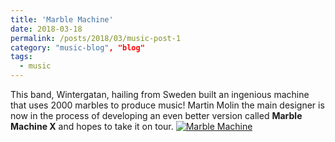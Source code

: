 ```yaml
---
title: 'Marble Machine'
date: 2018-03-18
permalink: /posts/2018/03/music-post-1
category: "music-blog", "blog"
tags:
  - music
---
```


This band, Wintergatan, hailing from Sweden built an ingenious machine that uses 2000 marbles to produce music! Martin Molin the main designer is now in the 
process of developing an even better version called **Marble Machine X** and hopes to take it on tour.
[![Marble Machine](https://ibrahimkakbar.github.io/images/marble_machine_wintergatan.png)](https://www.youtube.com/watch?v=IvUU8joBb1Q)
